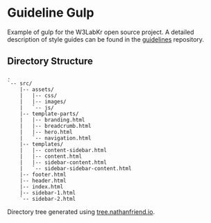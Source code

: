 # Guideline Gulp

Example of gulp for the W3LabKr open source project. A detailed description of style guides can be found in the [guidelines](https://github.com/w3labkr/guidelines) repository.

## Directory Structure

```text
.
`-- src/
    |-- assets/
    |   |-- css/
    |   |-- images/
    |   `-- js/
    |-- template-parts/
    |   |-- branding.html
    |   |-- breadcrumb.html
    |   |-- hero.html
    |   `-- navigation.html
    |-- templates/
    |   |-- content-sidebar.html
    |   |-- content.html
    |   |-- sidebar-content.html
    |   `-- sidebar-sidebar-content.html
    |-- footer.html
    |-- header.html
    |-- index.html
    |-- sidebar-1.html
    `-- sidebar-2.html
```

Directory tree generated using [tree.nathanfriend.io](https://tree.nathanfriend.io).

